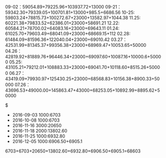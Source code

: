09-02：59054.89+79225.96+103937.72+13000
09-21：59342.30+79339.05+100701.81+13000+985.5+6686.56
10-25: 59803.24+78815.73+100272.67+23000+13582.97+1044.38
11.25: 60221.38+79833.52+62386.01+23000+58691.21
12.22: 60584.21+78700.02+64083.16+23000+69643.11
01.24: 61025.70+79603.49+68041.09+23000+68669.15+112
02.28: 61484.09+81596.36+122040.04+23000+69010.42
03.27：42531.99+81345.37+99356.38+23000+68969.47+10053.65+50000
04.26：42819.92+81889.76+96446.34+23000+69097.60+10087.16+10000.6+50000
05.25: 43105.21+79212.01+108883.33+23000+69041.70+10118.60+8515.26+50000
06.27：43419.09+79930.97+125430.25+23000+68568.83+10156.38+8900.33+50000
07.26：43696.53+49000.00+145863.47+43000+68253.05+10892.99+8895.62+50000


$
+ 2016-09-03 1000:6703
+ 2016-10-08 1000:6703
+ 2016-11-16 3000:20650
+ 2016-11-18 2000:13802.60
+ 2016-11-25 1000:6932.80
+ 2016-12-05 1000:6906.50+6905.1

6703+6703+20650+13802.60+6932.80+6906.50+6905.1=68603